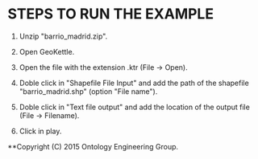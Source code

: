 # STEPS TO RUN THE EXAMPLE

1. Unzip "barrio_madrid.zip".

2. Open GeoKettle.

3. Open the file with the extension .ktr (File -> Open).

4. Doble click in "Shapefile File Input" and add the path of the shapefile "barrio_madrid.shp" (option "File name").

5. Doble click in "Text file output" and add the location of the output file (File -> Filename).

6. Click in play.


**Copyright (C) 2015 Ontology Engineering Group.